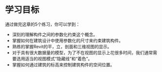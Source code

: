 # 学习目标

通过做完这章的5个练习，你可以学到：

- 深刻的理解构件之间的参数化约束这个概念。
- 掌握如何在建筑设计中使用参数化的尺寸来约束建筑构件。
- 熟练的掌握Revit的平，立，剖面和三维视图的显示。
- 对于具有很大数据量的模型，为了不在视图的显示上花很多时间，我们通常需要选用适当的视图模式“隐藏线”和“着色”。
- 掌握如何通过建筑的标高来控制建筑构件的空间位置。